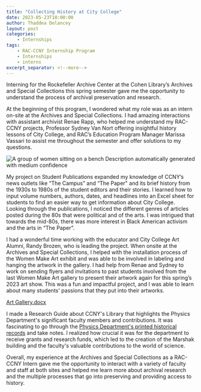 ```yaml
---
title: "Collecting History at City College"
date: 2023-05-23T10:00:00
author: Thaddea Delancey
layout: post
categories:
    - Internships
tags:
    - RAC-CCNY Internship Program
    - Internships
    - interns
excerpt_separator: <!--more-->
---
```


Interning for the Rockefeller Archive Center at the Cohen Library’s Archives and Special Collections this spring semester gave me the opportunity to understand the process of archival preservation and research. 

<!--more-->

At the beginning of this program, I wondered what my role was as an intern on-site at the Archives and Special Collections. I had amazing interactions with assistant archivist Renae Rapp, who helped me understand my RAC-CCNY projects, Professor Sydney Van Nort offering insightful history lessons of City College, and RAC’s Education Program Manager Marissa Vassari to assist me throughout the semester and offer solutions to my questions.

![A group of women sitting on a bench Description automatically generated with medium confidence](media/ac909d6548bd69885dfab543a8fced9a.jpg)

My project on Student Publications expanded my knowledge of CCNY’s news outlets like “The Campus” and “The Paper" and its brief history from the 1930s to 1980s of the student editors and their stories. I learned how to input volume numbers, authors, dates, and headlines into an Excel sheet for students to find an easier way to get information about City College. Looking through the publications, I noticed the different genres of articles posted during the 80s that were political and of the arts. I was intrigued that towards the mid-80s, there was more interest in Black American activism and the arts in “The Paper”.

I had a wonderful time working with the educator and City College Art Alumni, Randy Brozen, who is leading the project. When onsite at the Archives and Special Collections, I helped with the installation process of the Women Make Art exhibit and was able to be involved in labeling and hanging the artwork in the gallery. I had help from Renae and Sydney to work on sending flyers and invitations to past students involved from the last Women Make Art gallery to present their artwork again for this spring’s 2023 art show. This was a fun and impactful project, and I was able to learn about many students' passions that they put into their artworks.

[Art Gallery.docx](../../../:w:/g/personal/tdelanc000_citymail_cuny_edu/EavglEI_n3dMhkKoB5bX0hQB4Y1m5_y9Q2dLN3sv0TLqww?e=bbAUpS)

I made a Research Guide about CCNY's Library that highlights the Physics Department's significant faculty members and contributions. It was fascinating to go through the [Physics Department's printed historical records](https://library.ccny.cuny.edu/c.php?g=1312832) and take notes. I realized how crucial it was for the department to receive grants and research funds, which led to the creation of the Marshak building and the faculty's valuable contributions to the world of science.

Overall, my experience at the Archives and Special Collections as a RAC-CCNY Intern gave me the opportunity to interact with a variety of faculty and staff at both sites and helped me learn more about archival research and the multiple processes that go into preserving and providing access to history.